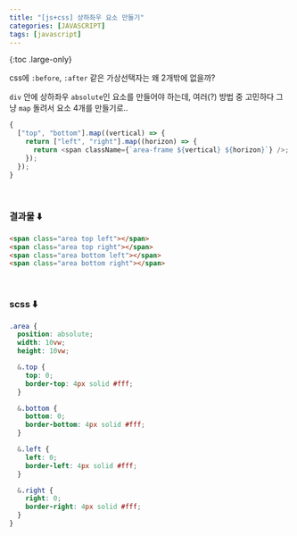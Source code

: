 ```yaml
---
title: "[js+css] 상하좌우 요소 만들기"
categories: [JAVASCRIPT]
tags: [javascript]
---
```


{:toc .large-only}

css에 `:before`, `:after` 같은 가상선택자는 왜 2개밖에 없을까?

`div` 안에 상하좌우 `absolute`인 요소를 만들어야 하는데, 여러(?) 방법 중 고민하다 그냥 `map` 돌려서 요소 4개를 만들기로..

```js
{
  ["top", "bottom"].map((vertical) => {
    return ["left", "right"].map((horizon) => {
      return <span className={`area-frame ${vertical} ${horizon}`} />;
    });
  });
}
```

<br/>

### 결과물 ⬇️

```html
<span class="area top left"></span>
<span class="area top right"></span>
<span class="area bottom left"></span>
<span class="area bottom right"></span>
```

<br/>

### scss ⬇️

```scss
.area {
  position: absolute;
  width: 10vw;
  height: 10vw;

  &.top {
    top: 0;
    border-top: 4px solid #fff;
  }

  &.bottom {
    bottom: 0;
    border-bottom: 4px solid #fff;
  }

  &.left {
    left: 0;
    border-left: 4px solid #fff;
  }

  &.right {
    right: 0;
    border-right: 4px solid #fff;
  }
}
```
